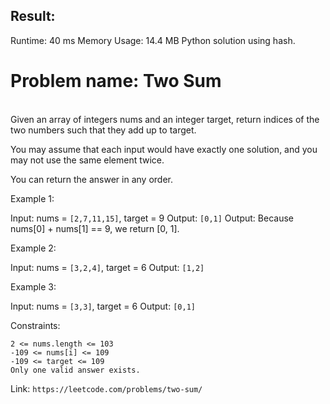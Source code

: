 <h2>Result:</h2>
Runtime: 40 ms
Memory Usage: 14.4 MB
Python solution using hash.

<h1>Problem name: Two Sum</h1>
<br>
Given an array of integers nums and an integer target, return indices of the two numbers such that they add up to target.

You may assume that each input would have exactly one solution, and you may not use the same element twice.

You can return the answer in any order.

Example 1:

Input: nums = `[2,7,11,15]`, target = 9
Output: `[0,1]`
Output: Because nums[0] + nums[1] == 9, we return [0, 1].

Example 2:

Input: nums = `[3,2,4]`, target = 6
Output: `[1,2]`

Example 3:

Input: nums = `[3,3]`, target = 6
Output: `[0,1]`

Constraints:

    2 <= nums.length <= 103
    -109 <= nums[i] <= 109
    -109 <= target <= 109
    Only one valid answer exists.

Link: `https://leetcode.com/problems/two-sum/`
